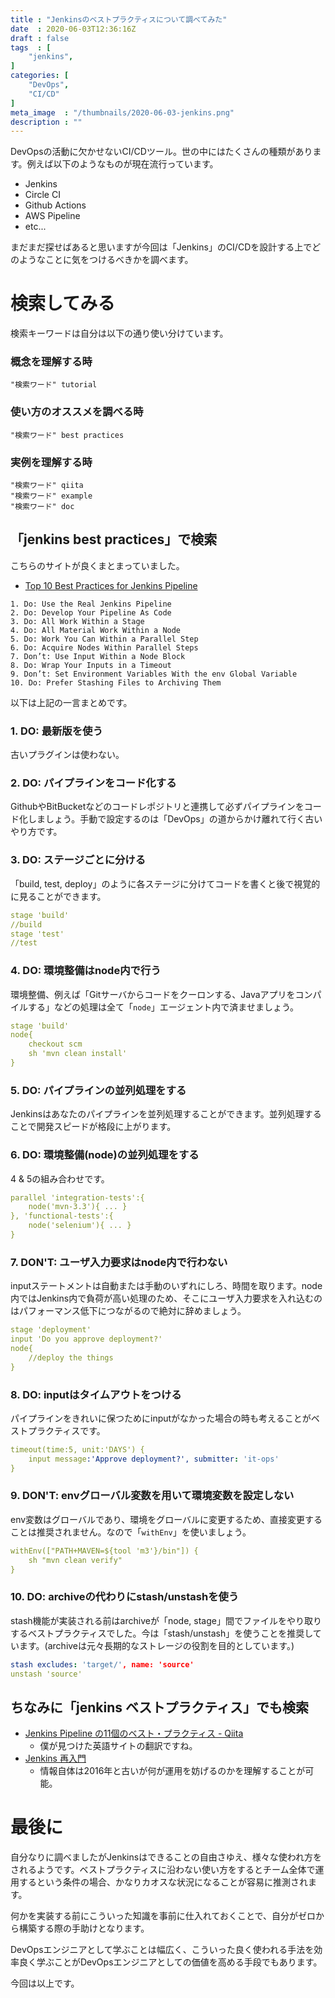 ```yaml
---
title : "Jenkinsのベストプラクティスについて調べてみた"
date  : 2020-06-03T12:36:16Z
draft : false
tags  : [
    "jenkins",
]
categories: [
    "DevOps",
    "CI/CD"
]
meta_image  : "/thumbnails/2020-06-03-jenkins.png"
description : ""
---
```


DevOpsの活動に欠かせないCI/CDツール。世の中にはたくさんの種類があります。例えば以下のようなものが現在流行っています。

* Jenkins
* Circle CI
* Github Actions
* AWS Pipeline
* etc...

まだまだ探せばあると思いますが今回は「Jenkins」のCI/CDを設計する上でどのようなことに気をつけるべきかを調べます。

# 検索してみる
検索キーワードは自分は以下の通り使い分けています。

### 概念を理解する時
```
"検索ワード" tutorial
```

### 使い方のオススメを調べる時
```
"検索ワード" best practices
```

### 実例を理解する時
```
"検索ワード" qiita
"検索ワード" example
"検索ワード" doc
```

## 「jenkins best practices」で検索

こちらのサイトが良くまとまっていました。

* [Top 10 Best Practices for Jenkins Pipeline](https://dzone.com/articles/top-10-best-practices-for-jenkins-pipeline)
```
1. Do: Use the Real Jenkins Pipeline
2. Do: Develop Your Pipeline As Code
3. Do: All Work Within a Stage
4. Do: All Material Work Within a Node
5. Do: Work You Can Within a Parallel Step
6. Do: Acquire Nodes Within Parallel Steps
7. Don’t: Use Input Within a Node Block
8. Do: Wrap Your Inputs in a Timeout
9. Don’t: Set Environment Variables With the env Global Variable
10. Do: Prefer Stashing Files to Archiving Them
```

以下は上記の一言まとめです。

### 1. DO: 最新版を使う
古いプラグインは使わない。

### 2. DO: パイプラインをコード化する
GithubやBitBucketなどのコードレポジトリと連携して必ずパイプラインをコード化しましょう。手動で設定するのは「DevOps」の道からかけ離れて行く古いやり方です。

### 3. DO: ステージごとに分ける
「build, test, deploy」のように各ステージに分けてコードを書くと後で視覚的に見ることができます。

```yml
stage 'build'
//build
stage 'test'
//test
```

### 4. DO: 環境整備はnode内で行う
環境整備、例えば「Gitサーバからコードをクーロンする、Javaアプリをコンパイルする」などの処理は全て「`node`」エージェント内で済ませましょう。

```yml
stage 'build'
node{
    checkout scm
    sh 'mvn clean install'
}
```

### 5. DO: パイプラインの並列処理をする
Jenkinsはあなたのパイプラインを並列処理することができます。並列処理することで開発スピードが格段に上がります。

### 6. DO: 環境整備(node)の並列処理をする
4 & 5の組み合わせです。

```yml
parallel 'integration-tests':{
    node('mvn-3.3'){ ... }
}, 'functional-tests':{
    node('selenium'){ ... }
}
```

### 7. DON'T: ユーザ入力要求はnode内で行わない
inputステートメントは自動または手動のいずれにしろ、時間を取ります。node内ではJenkins内で負荷が高い処理のため、そこにユーザ入力要求を入れ込むのはパフォーマンス低下につながるので絶対に辞めましょう。

```yml
stage 'deployment'
input 'Do you approve deployment?'
node{
    //deploy the things
}
```

### 8. DO: inputはタイムアウトをつける
パイプラインをきれいに保つためにinputがなかった場合の時も考えることがベストプラクティスです。

```yml
timeout(time:5, unit:'DAYS') {
    input message:'Approve deployment?', submitter: 'it-ops'
}
```

### 9. DON'T: envグローバル変数を用いて環境変数を設定しない
env変数はグローバルであり、環境をグローバルに変更するため、直接変更することは推奨されません。なので「`withEnv`」を使いましょう。

```yml
withEnv(["PATH+MAVEN=${tool 'm3'}/bin"]) {
    sh "mvn clean verify"
}
```

### 10. DO: archiveの代わりにstash/unstashを使う
stash機能が実装される前はarchiveが「node, stage」間でファイルをやり取りするベストプラクティスでした。今は「stash/unstash」を使うことを推奨しています。(archiveは元々長期的なストレージの役割を目的としています。)


```yml
stash excludes: 'target/', name: 'source'
unstash 'source'
```

## ちなみに「jenkins ベストプラクティス」でも検索
* [Jenkins Pipeline の11個のベスト・プラクティス - Qiita](https://qiita.com/AHA_oretama/items/16d61d0af566ee7bf77c)
    * 僕が見つけた英語サイトの翻訳ですね。
* [Jenkins 再入門](https://www.slideshare.net/miyajan/jenkins-61133952)
    * 情報自体は2016年と古いが何が運用を妨げるのかを理解することが可能。

# 最後に
自分なりに調べましたがJenkinsはできることの自由さゆえ、様々な使われ方をされるようです。ベストプラクティスに沿わない使い方をするとチーム全体で運用するという条件の場合、かなりカオスな状況になることが容易に推測されます。

何かを実装する前にこういった知識を事前に仕入れておくことで、自分がゼロから構築する際の手助けとなります。

DevOpsエンジニアとして学ぶことは幅広く、こういった良く使われる手法を効率良く学ぶことがDevOpsエンジニアとしての価値を高める手段でもあります。

今回は以上です。